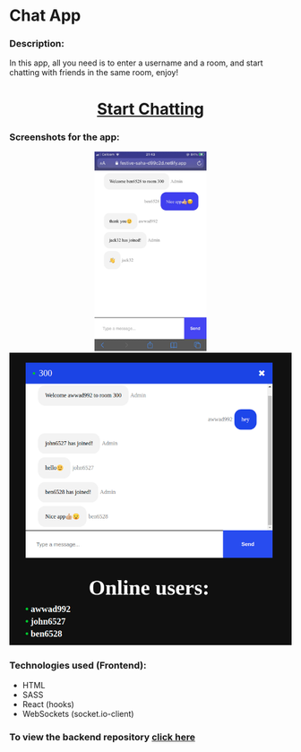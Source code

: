 <h1><b>Chat App</b></h1>

<h3><b>Description:</b></h3>
<p>
    In this app, all you need is to enter a username and a room, and start chatting with friends in the same room, enjoy!
  </p>
<h1 align="center"><a href="https://festive-saha-d99c2d.netlify.app/">Start Chatting</a></h1>
<h3><b>Screenshots for the app:</b></h3>
<p align="center">
    <img  width="200" src="https://github.com/muhammadawwad9/chat-app-frontend/blob/main/public/images/screenshot2.JPG"/>
    <img src="https://github.com/muhammadawwad9/chat-app-frontend/blob/main/public/images/screenshot1.png"/>
</p>

  
  <h3><b>Technologies used (Frontend):</b></h3>
  
  * HTML
  * SASS
  * React (hooks)
  * WebSockets (socket.io-client)


<h3><b>To view the backend repository </b><a href="https://github.com/muhammadawwad9/chat-app-backend">click here</a></h3>
